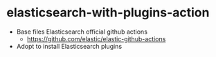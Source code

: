 # elasticsearch-with-plugins-action

- Base files Elasticsearch official github actions
    - https://github.com/elastic/elastic-github-actions
- Adopt to install Elasticsearch plugins